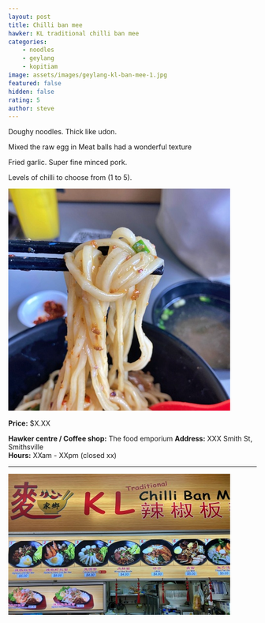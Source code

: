 ```yaml
---
layout: post
title: Chilli ban mee
hawker: KL traditional chilli ban mee
categories: 
    - noodles
    - geylang
    - kopitiam
image: assets/images/geylang-kl-ban-mee-1.jpg
featured: false
hidden: false
rating: 5
author: steve
---
```


Doughy noodles. Thick like udon.

Mixed the raw egg in
Meat balls had a wonderful texture 

Fried garlic. Super fine minced pork. 

Levels of chilli to choose from (1 to 5). 

![Thick noodles](/assets/images/geylang-kl-ban-mee-2.jpg "Thick noodles")

**Price:** $X.XX  

**Hawker centre / Coffee shop:** The food emporium
**Address:** XXX Smith St, Smithsville  
**Hours:** XXam - XXpm (closed xx)  

***  

![Alt text](/assets/images/geylang-kl-ban-mee-3.jpg "description text")